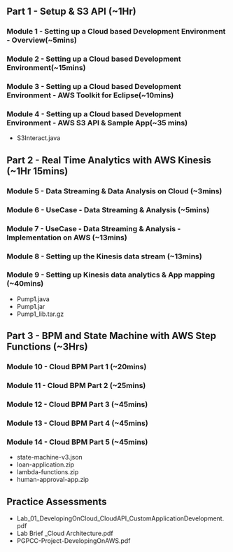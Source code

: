 ## Part 1 - Setup & S3 API (~1Hr)
### Module 1 - Setting up a Cloud based Development Environment - Overview(~5mins)
### Module 2 - Setting up a Cloud based Development Environment(~15mins)
### Module 3 - Setting up a Cloud based Development Environment - AWS Toolkit for Eclipse(~10mins)
### Module 4 - Setting up a Cloud based Development Environment - AWS S3 API & Sample App(~35 mins)
* S3Interact.java
## Part 2 - Real Time Analytics with AWS Kinesis (~1Hr 15mins)
### Module 5 - Data Streaming & Data Analysis on Cloud (~3mins)
### Module 6 - UseCase - Data Streaming & Analysis (~5mins)
### Module 7 - UseCase - Data Streaming & Analysis - Implementation on AWS (~13mins)
### Module 8 - Setting up the Kinesis data stream (~13mins)
### Module 9 - Setting up Kinesis data analytics & App mapping (~40mins)
* Pump1.java
* Pump1.jar
* Pump1_lib.tar.gz
## Part 3 - BPM and State Machine with AWS Step Functions (~3Hrs)
### Module 10 - Cloud BPM Part 1 (~20mins)
### Module 11 - Cloud BPM Part 2 (~25mins)
### Module 12 - Cloud BPM Part 3 (~45mins)
### Module 13 - Cloud BPM Part 4 (~45mins)
### Module 14 - Cloud BPM Part 5 (~45mins)
* state-machine-v3.json
* loan-application.zip
* lambda-functions.zip
* human-approval-app.zip

## Practice Assessments
* Lab_01_DevelopingOnCloud_CloudAPI_CustomApplicationDevelopment.pdf
* Lab Brief _Cloud Architecture.pdf
* PGPCC-Project-DevelopingOnAWS.pdf
